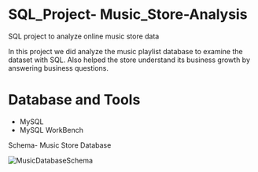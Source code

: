 # SQL_Project- Music_Store-Analysis
SQL project to analyze online music store data

In this project we did analyze the music playlist database to examine the dataset with SQL. Also helped the store understand its business growth by answering business questions.
# Database and Tools

* MySQL
* MySQL WorkBench


Schema- Music Store Database





![MusicDatabaseSchema](https://github.com/user-attachments/assets/67d1bf65-539c-47a2-a90d-cfff806978dc)
